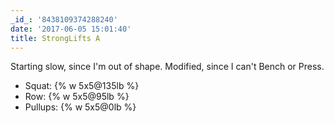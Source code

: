 ```yaml
---
_id_: '8438109374288240'
date: '2017-06-05 15:01:40'
title: StrongLifts A
---
```


Starting slow, since I'm out of shape. Modified, since I can't Bench or Press.

- Squat: {% w 5x5@135lb %}
- Row: {% w 5x5@95lb %}
- Pullups: {% w 5x5@0lb %}
